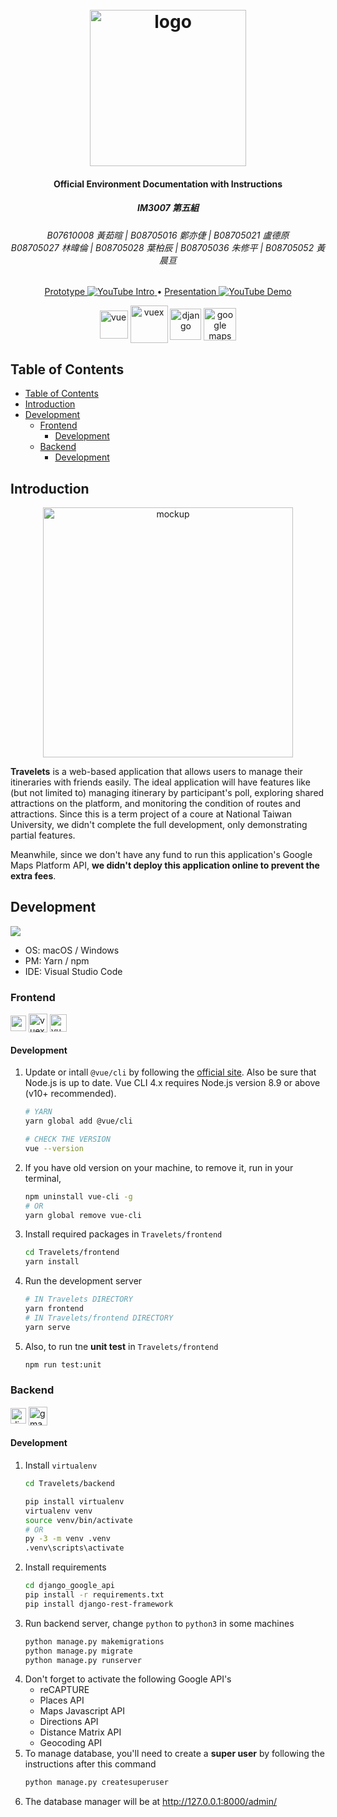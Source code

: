 <h1 align="center">
  <br>
  <img src="https://i.ibb.co/42twpSx/Logo-wordmark.png" alt="logo" width="250">
</h1>

<h4 align="center">Official Environment Documentation with Instructions</h4>
<h5 align="center">IM3007 第五組</h5>
<h6 align="center">
B07610008 黃茹暄 | B08705016 鄭亦倢 | B08705021 盧德原<br>B08705027 林暐倫 | B08705028 葉柏辰 | B08705036 朱修平 | B08705052 黃晨亘
</h6>

<p align="center">
  <a href="https://youtu.be/eq2FWnvRG7k">
    Prototype
    <img src="https://shields.io/youtube/views/eq2FWnvRG7k"
         alt="YouTube Intro">
  </a>
  • 
  <a href="https://youtu.be/71VSAsxW_3E">
    Presentation
    <img src="https://shields.io/youtube/views/71VSAsxW_3E"
         alt="YouTube Demo">
  </a>
</p>

<p align="center">
    <img src="https://upload.wikimedia.org/wikipedia/commons/thumb/9/95/Vue.js_Logo_2.svg/2367px-Vue.js_Logo_2.svg.png" height="45" align="center"  alt="vue">
    <img src="https://user-images.githubusercontent.com/7110136/29002857-9e802f08-7ab4-11e7-9c31-604b5d0d0c19.png" height="60" align="center"  alt="vuex">
    <img src="https://upload.wikimedia.org/wikipedia/commons/thumb/7/75/Django_logo.svg/2560px-Django_logo.svg.png" height="50" align="center" alt="django">
    <img src="https://upload.wikimedia.org/wikipedia/commons/thumb/a/aa/Google_Maps_icon_%282020%29.svg/1200px-Google_Maps_icon_%282020%29.svg.png" height="52" align="center" alt="google maps">
</p>

## Table of Contents

- [Table of Contents](#table-of-contents)
- [Introduction](#introduction)
- [Development](#development)
  - [Frontend](#frontend)
    - [Development](#development-1)
  - [Backend](#backend)
    - [Development](#development-2)

## Introduction

<p align="center">
  <a href="https://ibb.co/jzX2Wgq"><img src="https://i.ibb.co/nBJvnz4/i-Phone-12-Pro-Wooden-Hands.png" alt="mockup" border="0" height="400"></a>
</p>

**Travelets** is a web-based application that allows users to manage their itineraries with friends easily. The ideal application will have features like (but not limited to) managing itinerary by participant's poll, exploring shared attractions on the platform, and monitoring the condition of routes and attractions. Since this is a term project of a coure at National Taiwan University, we didn't complete the full development, only demonstrating partial features.

Meanwhile, since we don't have any fund to run this application's Google Maps Platform API, **we didn't deploy this application online to prevent the extra fees**.
## Development 
![](https://shields.io/badge/platform-macOS%20%7C%20Windows-%23989898?style=flat-square)
- OS: macOS / Windows 
- PM: Yarn / npm
- IDE: Visual Studio Code
### Frontend
<img src="https://upload.wikimedia.org/wikipedia/commons/thumb/9/95/Vue.js_Logo_2.svg/2367px-Vue.js_Logo_2.svg.png" height="25" align="center" alt="vue"> <img src="https://user-images.githubusercontent.com/7110136/29002857-9e802f08-7ab4-11e7-9c31-604b5d0d0c19.png" height="30" align="center"  alt="vuex"> <img src="https://iconape.com/wp-content/png_logo_vector/vuetify-logo.png" height="27.5" align="center"  alt="vuetify">

#### Development
1. Update or intall `@vue/cli` by following the [official site](https://cli.vuejs.org/guide/installation.html). Also be sure that Node.js is up to date. Vue CLI 4.x requires Node.js version 8.9 or above (v10+ recommended).
    ```sh
    # YARN
    yarn global add @vue/cli

    # CHECK THE VERSION
    vue --version
    ```
2. If you have old version on your machine, to remove it, run in your terminal,
    ```sh
    npm uninstall vue-cli -g
    # OR
    yarn global remove vue-cli
    ```
3. Install required packages in `Travelets/frontend`
    ```sh
    cd Travelets/frontend
    yarn install
    ```
4. Run the development server
    ```sh
    # IN Travelets DIRECTORY
    yarn frontend
    # IN Travelets/frontend DIRECTORY
    yarn serve
    ```
5. Also, to run tne **unit test** in `Travelets/frontend`
    ```sh
    npm run test:unit
    ```
### Backend
<img src="https://upload.wikimedia.org/wikipedia/commons/thumb/7/75/Django_logo.svg/2560px-Django_logo.svg.png" height="25" align="center" alt="django"> <img src="https://upload.wikimedia.org/wikipedia/commons/thumb/a/aa/Google_Maps_icon_%282020%29.svg/1200px-Google_Maps_icon_%282020%29.svg.png" height="30" align="center"  alt="gmaps">

#### Development
1. Install `virtualenv`
    ```sh
    cd Travelets/backend
    ```
    ```sh
    pip install virtualenv
    virtualenv venv
    source venv/bin/activate
    # OR
    py -3 -m venv .venv
    .venv\scripts\activate
    ```
2. Install requirements
    ```sh
    cd django_google_api
    pip install -r requirements.txt
    pip install django-rest-framework
    ```
3. Run backend server, change `python` to `python3` in some machines
    ```sh
    python manage.py makemigrations
    python manage.py migrate
    python manage.py runserver
    ```
4. Don't forget to activate the following Google API's
   - reCAPTURE
   - Places API
   - Maps Javascript API
   - Directions API
   - Distance Matrix API
   - Geocoding API
5. To manage database, you'll need to create a **super user** by following the instructions after this command
    ```sh
    python manage.py createsuperuser
    ```
6. The database manager will be at http://127.0.0.1:8000/admin/